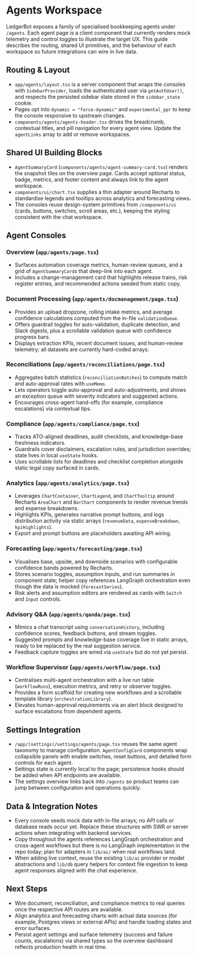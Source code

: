 # Agents Workspace

LedgerBot exposes a family of specialised bookkeeping agents under `/agents`. Each agent page is a client component that currently renders mock telemetry and control toggles to illustrate the target UX. This guide describes the routing, shared UI primitives, and the behaviour of each workspace so future integrations can wire in live data.

## Routing & Layout
- `app/agents/layout.tsx` is a server component that wraps the consoles with `SidebarProvider`, loads the authenticated user via `getAuthUser()`, and respects the persisted sidebar state stored in the `sidebar_state` cookie.
- Pages opt into `dynamic = "force-dynamic"` and `experimental_ppr` to keep the console responsive to upstream changes.
- `components/agents/agents-header.tsx` drives the breadcrumb, contextual titles, and pill navigation for every agent view. Update the `agentLinks` array to add or remove workspaces.

## Shared UI Building Blocks
- `AgentSummaryCard` (`components/agents/agent-summary-card.tsx`) renders the snapshot tiles on the overview page. Cards accept optional status, badge, metrics, and footer content and always link to the agent workspace.
- `components/ui/chart.tsx` supplies a thin adapter around Recharts to standardise legends and tooltips across analytics and forecasting views.
- The consoles reuse design-system primitives from `/components/ui` (cards, buttons, switches, scroll areas, etc.), keeping the styling consistent with the chat workspace.

## Agent Consoles

### Overview (`app/agents/page.tsx`)
- Surfaces automation coverage metrics, human-review queues, and a grid of `AgentSummaryCard`s that deep-link into each agent.
- Includes a change-management card that highlights release trains, risk register entries, and recommended actions seeded from static copy.

### Document Processing (`app/agents/docmanagement/page.tsx`)
- Provides an upload dropzone, rolling intake metrics, and average confidence calculations computed from the in-file `validationQueue`.
- Offers guardrail toggles for auto-validation, duplicate detection, and Slack digests, plus a scrollable validation queue with confidence progress bars.
- Displays extraction KPIs, recent document issues, and human-review telemetry; all datasets are currently hard-coded arrays.

### Reconciliations (`app/agents/reconciliations/page.tsx`)
- Aggregates batch statistics (`reconciliationBatches`) to compute match and auto-approval rates with `useMemo`.
- Lets operators toggle auto-approval and auto-adjustments, and shows an exception queue with severity indicators and suggested actions.
- Encourages cross-agent hand-offs (for example, compliance escalations) via contextual tips.

### Compliance (`app/agents/compliance/page.tsx`)
- Tracks ATO-aligned deadlines, audit checklists, and knowledge-base freshness indicators.
- Guardrails cover disclaimers, escalation rules, and jurisdiction overrides; state lives in local `useState` hooks.
- Uses scrollable lists for deadlines and checklist completion alongside static legal copy surfaced in cards.

### Analytics (`app/agents/analytics/page.tsx`)
- Leverages `ChartContainer`, `ChartLegend`, and `ChartTooltip` around Recharts `AreaChart` and `BarChart` components to render revenue trends and expense breakdowns.
- Highlights KPIs, generates narrative prompt buttons, and logs distribution activity via static arrays (`revenueData`, `expenseBreakdown`, `kpiHighlights`).
- Export and prompt buttons are placeholders awaiting API wiring.

### Forecasting (`app/agents/forecasting/page.tsx`)
- Visualises base, upside, and downside scenarios with configurable confidence bands powered by Recharts.
- Stores scenario toggles, assumption inputs, and run summaries in component state; helper copy references LangGraph orchestration even though the data is mocked (`forecastSeries`).
- Risk alerts and assumption editors are rendered as cards with `Switch` and `Input` controls.

### Advisory Q&A (`app/agents/qanda/page.tsx`)
- Mimics a chat transcript using `conversationHistory`, including confidence scores, feedback buttons, and stream toggles.
- Suggested prompts and knowledge-base coverage live in static arrays, ready to be replaced by the real suggestion service.
- Feedback capture toggles are wired via `useState` but do not yet persist.

### Workflow Supervisor (`app/agents/workflow/page.tsx`)
- Centralises multi-agent orchestration with a live run table (`workflowRuns`), execution metrics, and retry or observer toggles.
- Provides a form scaffold for creating new workflows and a scrollable template library (`orchestrationLibrary`).
- Elevates human-approval requirements via an alert block designed to surface escalations from dependent agents.

## Settings Integration
- `/app/(settings)/settings/agents/page.tsx` reuses the same agent taxonomy to manage configuration. `AgentConfigCard` components wrap collapsible panels with enable switches, reset buttons, and detailed form controls for each agent.
- Settings state is currently local to the page; persistence hooks should be added when API endpoints are available.
- The settings overview links back into `/agents` so product teams can jump between configuration and operations quickly.

## Data & Integration Notes
- Every console seeds mock data with in-file arrays; no API calls or database reads occur yet. Replace these structures with SWR or server actions when integrating with backend services.
- Copy throughout the agents references LangGraph orchestration and cross-agent workflows but there is no LangGraph implementation in the repo today; plan for adapters in `lib/ai/` when real workflows land.
- When adding live context, reuse the existing `lib/ai` provider or model abstractions and `lib/db` query helpers for context file ingestion to keep agent responses aligned with the chat experience.

## Next Steps
- Wire document, reconciliation, and compliance metrics to real queries once the respective API routes are available.
- Align analytics and forecasting charts with actual data sources (for example, Postgres views or external APIs) and handle loading states and error surfaces.
- Persist agent settings and surface telemetry (success and failure counts, escalations) via shared types so the overview dashboard reflects production health in real time.
